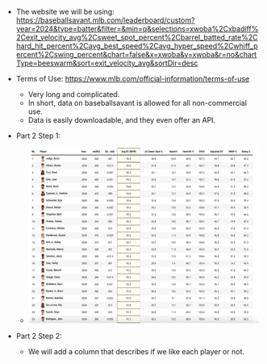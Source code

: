 - The website we will be using: https://baseballsavant.mlb.com/leaderboard/custom?year=2024&type=batter&filter=&min=q&selections=xwoba%2Cxbadiff%2Cexit_velocity_avg%2Csweet_spot_percent%2Cbarrel_batted_rate%2Chard_hit_percent%2Cavg_best_speed%2Cavg_hyper_speed%2Cwhiff_percent%2Cswing_percent&chart=false&x=xwoba&y=xwoba&r=no&chartType=beeswarm&sort=exit_velocity_avg&sortDir=desc

- Terms of Use: https://www.mlb.com/official-information/terms-of-use
    - Very long and complicated.
    - In short, data on baseballsavant is allowed for all non-commercial use. 
    - Data is easily downloadable, and they even offer an API.

- Part 2 Step 1:
    - ![images](images/images.png)

- Part 2 Step 2:
    - We will add a column that describes if we like each player or not.